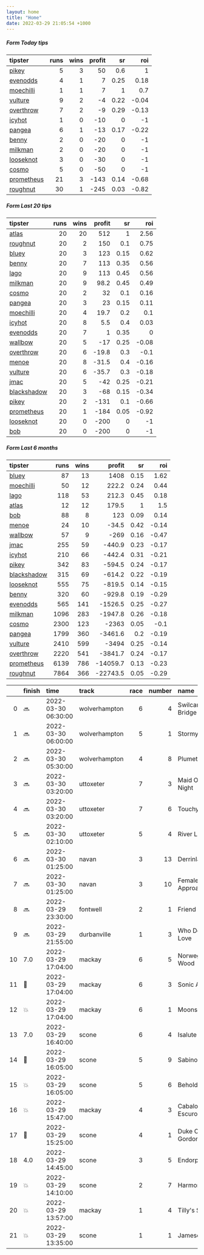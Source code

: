```yaml
---   
layout: home  
title: "Home"   
date: 2022-03-29 21:05:54 +1000  
---   
```



##### Form Today tips   

| tipster                                                       |   runs |   wins |   profit |   sr |   roi |
|:--------------------------------------------------------------|-------:|-------:|---------:|-----:|------:|
| [pikey](https://mrwayneo.github.io/tips/pikey.html)           |      5 |      3 |       50 | 0.6  |  1    |
| [evenodds](https://mrwayneo.github.io/tips/evenodds.html)     |      4 |      1 |        7 | 0.25 |  0.18 |
| [moechilli](https://mrwayneo.github.io/tips/moechilli.html)   |      1 |      1 |        7 | 1    |  0.7  |
| [vulture](https://mrwayneo.github.io/tips/vulture.html)       |      9 |      2 |       -4 | 0.22 | -0.04 |
| [overthrow](https://mrwayneo.github.io/tips/overthrow.html)   |      7 |      2 |       -9 | 0.29 | -0.13 |
| [icyhot](https://mrwayneo.github.io/tips/icyhot.html)         |      1 |      0 |      -10 | 0    | -1    |
| [pangea](https://mrwayneo.github.io/tips/pangea.html)         |      6 |      1 |      -13 | 0.17 | -0.22 |
| [benny](https://mrwayneo.github.io/tips/benny.html)           |      2 |      0 |      -20 | 0    | -1    |
| [milkman](https://mrwayneo.github.io/tips/milkman.html)       |      2 |      0 |      -20 | 0    | -1    |
| [looseknot](https://mrwayneo.github.io/tips/looseknot.html)   |      3 |      0 |      -30 | 0    | -1    |
| [cosmo](https://mrwayneo.github.io/tips/cosmo.html)           |      5 |      0 |      -50 | 0    | -1    |
| [prometheus](https://mrwayneo.github.io/tips/prometheus.html) |     21 |      3 |     -143 | 0.14 | -0.68 |
| [roughnut](https://mrwayneo.github.io/tips/roughnut.html)     |     30 |      1 |     -245 | 0.03 | -0.82 |

##### Form Last 20 tips   

| tipster                                                         |   runs |   wins |   profit |   sr |   roi |
|:----------------------------------------------------------------|-------:|-------:|---------:|-----:|------:|
| [atlas](https://mrwayneo.github.io/tips/atlas.html)             |     20 |     20 |    512   | 1    |  2.56 |
| [roughnut](https://mrwayneo.github.io/tips/roughnut.html)       |     20 |      2 |    150   | 0.1  |  0.75 |
| [bluey](https://mrwayneo.github.io/tips/bluey.html)             |     20 |      3 |    123   | 0.15 |  0.62 |
| [benny](https://mrwayneo.github.io/tips/benny.html)             |     20 |      7 |    113   | 0.35 |  0.56 |
| [lago](https://mrwayneo.github.io/tips/lago.html)               |     20 |      9 |    113   | 0.45 |  0.56 |
| [milkman](https://mrwayneo.github.io/tips/milkman.html)         |     20 |      9 |     98.2 | 0.45 |  0.49 |
| [cosmo](https://mrwayneo.github.io/tips/cosmo.html)             |     20 |      2 |     32   | 0.1  |  0.16 |
| [pangea](https://mrwayneo.github.io/tips/pangea.html)           |     20 |      3 |     23   | 0.15 |  0.11 |
| [moechilli](https://mrwayneo.github.io/tips/moechilli.html)     |     20 |      4 |     19.7 | 0.2  |  0.1  |
| [icyhot](https://mrwayneo.github.io/tips/icyhot.html)           |     20 |      8 |      5.5 | 0.4  |  0.03 |
| [evenodds](https://mrwayneo.github.io/tips/evenodds.html)       |     20 |      7 |      1   | 0.35 |  0    |
| [wallbow](https://mrwayneo.github.io/tips/wallbow.html)         |     20 |      5 |    -17   | 0.25 | -0.08 |
| [overthrow](https://mrwayneo.github.io/tips/overthrow.html)     |     20 |      6 |    -19.8 | 0.3  | -0.1  |
| [menoe](https://mrwayneo.github.io/tips/menoe.html)             |     20 |      8 |    -31.5 | 0.4  | -0.16 |
| [vulture](https://mrwayneo.github.io/tips/vulture.html)         |     20 |      6 |    -35.7 | 0.3  | -0.18 |
| [jmac](https://mrwayneo.github.io/tips/jmac.html)               |     20 |      5 |    -42   | 0.25 | -0.21 |
| [blackshadow](https://mrwayneo.github.io/tips/blackshadow.html) |     20 |      3 |    -68   | 0.15 | -0.34 |
| [pikey](https://mrwayneo.github.io/tips/pikey.html)             |     20 |      2 |   -131   | 0.1  | -0.66 |
| [prometheus](https://mrwayneo.github.io/tips/prometheus.html)   |     20 |      1 |   -184   | 0.05 | -0.92 |
| [looseknot](https://mrwayneo.github.io/tips/looseknot.html)     |     20 |      0 |   -200   | 0    | -1    |
| [bob](https://mrwayneo.github.io/tips/bob.html)                 |     20 |      0 |   -200   | 0    | -1    |

##### Form Last 6 months   

| tipster                                                         |   runs |   wins |   profit |   sr |   roi |
|:----------------------------------------------------------------|-------:|-------:|---------:|-----:|------:|
| [bluey](https://mrwayneo.github.io/tips/bluey.html)             |     87 |     13 |   1408   | 0.15 |  1.62 |
| [moechilli](https://mrwayneo.github.io/tips/moechilli.html)     |     50 |     12 |    222.2 | 0.24 |  0.44 |
| [lago](https://mrwayneo.github.io/tips/lago.html)               |    118 |     53 |    212.3 | 0.45 |  0.18 |
| [atlas](https://mrwayneo.github.io/tips/atlas.html)             |     12 |     12 |    179.5 | 1    |  1.5  |
| [bob](https://mrwayneo.github.io/tips/bob.html)                 |     88 |      8 |    123   | 0.09 |  0.14 |
| [menoe](https://mrwayneo.github.io/tips/menoe.html)             |     24 |     10 |    -34.5 | 0.42 | -0.14 |
| [wallbow](https://mrwayneo.github.io/tips/wallbow.html)         |     57 |      9 |   -269   | 0.16 | -0.47 |
| [jmac](https://mrwayneo.github.io/tips/jmac.html)               |    255 |     59 |   -440.9 | 0.23 | -0.17 |
| [icyhot](https://mrwayneo.github.io/tips/icyhot.html)           |    210 |     66 |   -442.4 | 0.31 | -0.21 |
| [pikey](https://mrwayneo.github.io/tips/pikey.html)             |    342 |     83 |   -594.5 | 0.24 | -0.17 |
| [blackshadow](https://mrwayneo.github.io/tips/blackshadow.html) |    315 |     69 |   -614.2 | 0.22 | -0.19 |
| [looseknot](https://mrwayneo.github.io/tips/looseknot.html)     |    555 |     75 |   -819.5 | 0.14 | -0.15 |
| [benny](https://mrwayneo.github.io/tips/benny.html)             |    320 |     60 |   -929.8 | 0.19 | -0.29 |
| [evenodds](https://mrwayneo.github.io/tips/evenodds.html)       |    565 |    141 |  -1526.5 | 0.25 | -0.27 |
| [milkman](https://mrwayneo.github.io/tips/milkman.html)         |   1096 |    283 |  -1947.8 | 0.26 | -0.18 |
| [cosmo](https://mrwayneo.github.io/tips/cosmo.html)             |   2300 |    123 |  -2363   | 0.05 | -0.1  |
| [pangea](https://mrwayneo.github.io/tips/pangea.html)           |   1799 |    360 |  -3461.6 | 0.2  | -0.19 |
| [vulture](https://mrwayneo.github.io/tips/vulture.html)         |   2410 |    599 |  -3494   | 0.25 | -0.14 |
| [overthrow](https://mrwayneo.github.io/tips/overthrow.html)     |   2220 |    541 |  -3841.7 | 0.24 | -0.17 |
| [prometheus](https://mrwayneo.github.io/tips/prometheus.html)   |   6139 |    786 | -14059.7 | 0.13 | -0.23 |
| [roughnut](https://mrwayneo.github.io/tips/roughnut.html)       |   7864 |    366 | -22743.5 | 0.05 | -0.29 |

|    | finish            | time                | track         |   race |   number | name              |   odds | tipster            |
|---:|:------------------|:--------------------|:--------------|-------:|---------:|:------------------|-------:|:-------------------|
|  0 | :soon:            | 2022-03-30 06:30:00 | wolverhampton |      6 |        4 | Swilcan Bridge    |   3.7  | vulture            |
|  1 | :soon:            | 2022-03-30 06:00:00 | wolverhampton |      5 |        1 | Stormy Ocean      |   2.2  | evenodds,overthrow |
|  2 | :soon:            | 2022-03-30 05:30:00 | wolverhampton |      4 |        8 | Plumette          |   4.6  | vulture            |
|  3 | :soon:            | 2022-03-30 03:20:00 | uttoxeter     |      7 |        3 | Maid Of The Night |  12    | vulture,milkman    |
|  4 | :soon:            | 2022-03-30 03:20:00 | uttoxeter     |      7 |        6 | Touchy Feely      |   1.9  | evenodds,overthrow |
|  5 | :soon:            | 2022-03-30 02:10:00 | uttoxeter     |      5 |        4 | River Legend      |   3.3  | overthrow          |
|  6 | :soon:            | 2022-03-30 01:25:00 | navan         |      3 |       13 | Derrinlaur        |   7.5  | looseknot          |
|  7 | :soon:            | 2022-03-30 01:25:00 | navan         |      3 |       10 | Female Approach   |   8.5  | looseknot          |
|  8 | :soon:            | 2022-03-29 23:30:00 | fontwell      |      2 |        1 | Friend Or Foe     |   1.75 | evenodds,overthrow |
|  9 | :soon:            | 2022-03-29 21:55:00 | durbanville   |      1 |        3 | Who Do You Love   |   0    | milkman            |
| 10 | 7.0               | 2022-03-29 17:04:00 | mackay        |      6 |        5 | Norwegian Wood    |   7.5  | pangea             |
| 11 | :2nd_place_medal: | 2022-03-29 17:04:00 | mackay        |      6 |        3 | Sonic Arrow       |   3.6  | pangea,overthrow   |
| 12 | :boom:            | 2022-03-29 17:04:00 | mackay        |      6 |        1 | Moonshiner        |   3.8  | vulture            |
| 13 | 7.0               | 2022-03-29 16:40:00 | scone         |      6 |        4 | Isalute           |   5    | pikey              |
| 14 | :3rd_place_medal: | 2022-03-29 16:05:00 | scone         |      5 |        9 | Sabino            |   4.75 | benny,pangea       |
| 15 | :boom:            | 2022-03-29 16:05:00 | scone         |      5 |        6 | Beholder          |   6    | evenodds,pikey     |
| 16 | :boom:            | 2022-03-29 15:47:00 | mackay        |      4 |        3 | Cabalo Escuro     |   1.67 | moechilli          |
| 17 | :3rd_place_medal: | 2022-03-29 15:25:00 | scone         |      4 |        1 | Duke Of Gordon    |   8    | looseknot,pikey    |
| 18 | 4.0               | 2022-03-29 14:45:00 | scone         |      3 |        5 | Endorphins        |   4.8  | pangea,icyhot      |
| 19 | :boom:            | 2022-03-29 14:10:00 | scone         |      2 |        7 | Harmony Halo      |   7.5  | pikey              |
| 20 | :boom:            | 2022-03-29 13:57:00 | mackay        |      1 |        4 | Tilly's Secret    |   4.33 | vulture            |
| 21 | :boom:            | 2022-03-29 13:35:00 | scone         |      1 |        1 | Jamesonheart      |   1.75 | overthrow,pikey    |